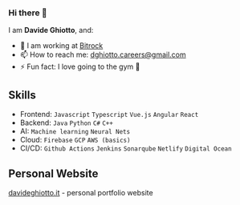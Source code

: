 ### Hi there 👋

I am **Davide Ghiotto**, and: 

- 🔭 I am working at [Bitrock](https://bitrock.it/)
- 📫 How to reach me: dghiotto.careers@gmail.com
- ⚡ Fun fact: I love going to the gym 💪

## Skills
- Frontend: `Javascript` `Typescript` `Vue.js` `Angular` `React`
- Backend: `Java` `Python` `C#` `C++`
- AI: `Machine learning` `Neural Nets`
- Cloud: `Firebase` `GCP` `AWS (basics)`
- CI/CD: `Github Actions` `Jenkins` `Sonarqube` `Netlify` `Digital Ocean`

## Personal Website
[davideghiotto.it](https://davideghiotto.it) - personal portfolio website
